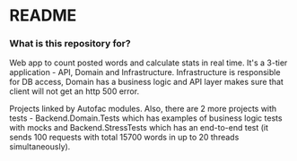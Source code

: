 # README #

### What is this repository for? ###

Web app to count posted words and calculate stats in real time. It's a 3-tier application - API, Domain and Infrastructure. Infrastructure is responsible for DB access, Domain has a business logic and API layer makes sure that client will not get an http 500 error. 

Projects linked by Autofac modules. Also, there are 2 more projects with tests - Backend.Domain.Tests which has examples of business logic tests with mocks and Backend.StressTests which has an end-to-end test (it sends 100 requests with total 15700 words in up to 20 threads simultaneously).